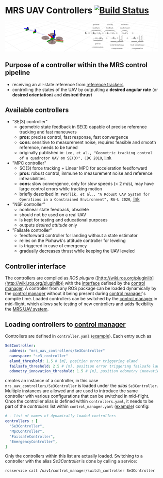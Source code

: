 # MRS UAV Controllers [![Build Status](https://travis-ci.com/ctu-mrs/mrs_uav_controllers.svg?branch=master)](https://travis-ci.com/ctu-mrs/mrs_uav_controllers)

![](.fig/thumbnail.jpg)

## Purpose of a controller within the MRS control pipeline

* receiving an all-state reference from [reference trackers](https://github.com/ctu-mrs/mrs_uav_trackers)
* controlling the states of the UAV by outputting a **desired angular rate** (or **desired orientation**) and **desired thrust**

## Available controllers

* "SE(3) controller"
  * geometric state feedback in SE(3) capable of precise reference tracking and fast maneuvers
  * **pros**: precise control, fast response, fast convergence
  * **cons**: sensitive to measurement noise, requires feasible and smooth reference, needs to be tuned
  * originally published in: `Lee, et al., "Geometric tracking control of a quadrotor UAV on SE(3)", CDC 2010`, [link](https://ieeexplore.ieee.org/abstract/document/5717652)
* "MPC controller"
  * SO(3) force tracking + Linear MPC for acceleration feedforward
  * **pros**: robust control, immune to measurement noise and reference infeasibilities
  * **cons**: slow convergence, only for slow speeds (< 2 m/s), may have large control errors while tracking motion
  * briefly described in: `Petrlik, et al., "A Robust UAV System for Operations in a Constrained Environment", RA-L 2020`, [link](https://ieeexplore.ieee.org/abstract/document/8979150)
* "NSF controller"
  * nonlinear state feedback, obsolete 
  * should not be used on a real UAV
  * is kept for testing and educational purposes
  * outputs *desired attitude* only
* "Failsafe controller"
  * feedforward controller for landing without a state estimator
  * relies on the Pixhawk's attitude controller for leveling
  * is triggered in case of emergency
  * gradually decreases thrust while keeping the UAV leveled

## Controller interface

The controllers are compiled as *ROS plugins* ([http://wiki.ros.org/pluginlib](http://wiki.ros.org/pluginlib)) with the [interface](https://github.com/ctu-mrs/mrs_uav_managers/blob/master/include/mrs_uav_managers/controller.h) defined by the [control manager](https://github.com/ctu-mrs/mrs_uav_managers).
A controller from any ROS package can be loaded dynamically by the [control manager](https://github.com/ctu-mrs/mrs_uav_managers) without it being present during [control manager](https://github.com/ctu-mrs/mrs_uav_managers)'s compile time.
Loaded controllers can be switched by the [control manager](https://github.com/ctu-mrs/mrs_uav_managers) in mid-flight, which allows safe testing of new controllers and adds flexibility the [MRS UAV system](https://github.com/ctu-mrs/mrs_uav_system).

## Loading controllers to [control manager](https://github.com/ctu-mrs/mrs_uav_managers)

Controllers are defined in `controller.yaml` ([example](https://github.com/ctu-mrs/mrs_uav_managers/blob/master/config/default/controllers.yaml)).
Each entry such as
```yaml
Se3Controller:
  address: "mrs_uav_controllers/Se3Controller"
  namespace: "se3_controller"
  eland_threshold: 1.5 # [m], position error triggering eland
  failsafe_threshold: 2.5 # [m], position error triggering failsafe land
  odometry_innovation_threshold: 1.5 # [m], position odometry innovation threshold
```
creates an instance of a controller, in this case `mrs_uav_controllers/Se3Controller` is loaded under the *alias* `Se3Controller`.
Multiple instances are allowed and are used to introduce the same controller with various configurations that can be switched in mid-flight.
Once the controller alias is defined within `controllers.yaml`, it needs to be part of the *controllers* list within `control_manager.yaml` ([example](https://github.com/ctu-mrs/mrs_uav_managers/blob/master/config/default/control_manager.yaml)) config:
```yaml
# - list of names of dynamically loaded controllers
controllers : [
  "Se3Controller",
  "MpcController",
  "FailsafeController",
  "EmergencyController",
]
```
Only the controllers within this list are actually loaded.
Switching to a controller with the alias *Se3Controller* is done by calling a service:
```bash
rosservice call /uav1/control_manager/switch_controller Se3Controller
```
